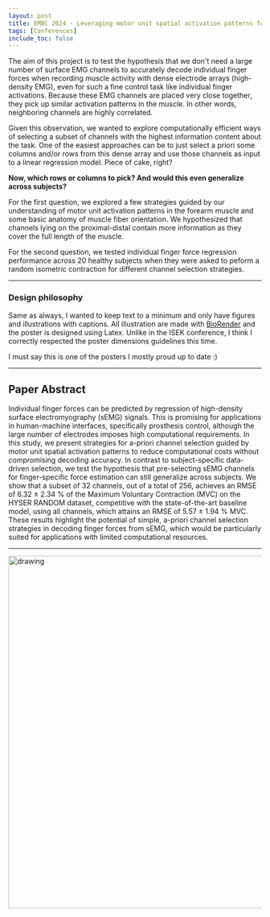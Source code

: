 ```yaml
---
layout: post
title: EMBC 2024 - Leveraging motor unit spatial activation patterns for channel selection in finger force regression
tags: [Conferences]
include_toc: false
---
```


The aim of this project is to test the hypothesis that we don't need a large number of surface EMG channels to accurately decode individual finger forces when recording muscle activity with dense electrode arrays (high-density EMG), even for such a fine control task like individual finger activations. Because these EMG channels are placed very close together, they pick up similar activation patterns in the muscle. In other words, neighboring channels are highly correlated.

Given this observation, we wanted to explore computationally efficient ways of selecting a subset of channels with the highest information content about the task. One of the easiest approaches can be to just select a priori some columns and/or rows from this dense array and use those channels as input to a linear regression model. Piece of cake, right? 

**Now, which rows or columns to pick? And would this even generalize across subjects?**

For the first question, we explored a few strategies guided by our understanding of motor unit activation patterns in the forearm muscle and some basic anatomy of muscle fiber orientation. We hypothesized that channels lying on the proximal-distal contain more information as they cover the full length of the muscle. 

For the second question, we tested individual finger force regression performance across 20 healthy subjects when they were asked to peform a random isometric contraction for different channel selection strategies. 


----
### Design philosophy
Same as always, I wanted to keep text to a minimum and only have figures and illustrations with captions. All illustration are made with [BioRender](https://www.biorender.com) and the poster is designed using Latex. Unlike in the ISEK conference, I think I correctly respected the poster dimensions guidelines this time. 

I must say this is one of the posters I mostly proud up to date :)


---------
## Paper Abstract

Individual finger forces can be predicted by regression of high-density surface electromyography (sEMG) signals. This is promising for applications in human-machine interfaces, specifically prosthesis control, although the large number of electrodes imposes high computational requirements. In this study, we present strategies for a-priori channel selection guided by motor unit spatial activation patterns to reduce computational costs without compromising decoding accuracy.
In contrast to subject-specific data-driven selection, we test the hypothesis that pre-selecting sEMG channels for finger-specific force estimation can still generalize across subjects.
We show that a subset of 32 channels, out of a total of 256, achieves an RMSE of 6.32 ± 2.34 % of the Maximum Voluntary Contraction (MVC) on the HYSER RANDOM dataset, competitive with the state-of-the-art baseline model, using all channels, which attains an RMSE of 5.57 ± 1.94 % MVC. These results highlight the potential of simple, a-priori channel selection strategies in decoding finger forces from sEMG, which would be particularly suited for applications with limited computational resources.


----------
<img src="/posters/figures/EMBC24_Poster.pdf" alt="drawing" width="700"/>

